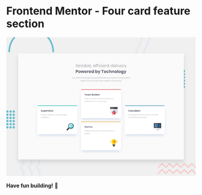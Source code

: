 # Frontend Mentor - Four card feature section

![Design preview for the Four card feature section coding challenge](./design/desktop-preview.jpg)

**Have fun building!** 🚀
